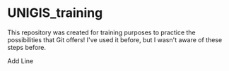# UNIGIS_training
This repository was created for training purposes to practice the possibilities that Git offers!
I've used it before, but I wasn't aware of these steps before.

Add Line
